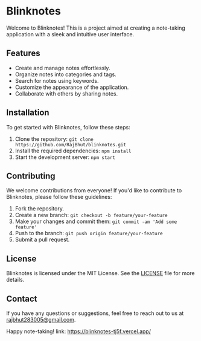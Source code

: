 


# Blinknotes

Welcome to Blinknotes! This is a project aimed at creating a note-taking application with a sleek and intuitive user interface.

## Features

- Create and manage notes effortlessly.
- Organize notes into categories and tags.
- Search for notes using keywords.
- Customize the appearance of the application.
- Collaborate with others by sharing notes.

## Installation

To get started with Blinknotes, follow these steps:

1. Clone the repository: `git clone https://github.com/RajBhut/blinknotes.git`
2. Install the required dependencies: `npm install`
3. Start the development server: `npm start`

## Contributing

We welcome contributions from everyone! If you'd like to contribute to Blinknotes, please follow these guidelines:

1. Fork the repository.
2. Create a new branch: `git checkout -b feature/your-feature`
3. Make your changes and commit them: `git commit -am 'Add some feature'`
4. Push to the branch: `git push origin feature/your-feature`
5. Submit a pull request.

## License

Blinknotes is licensed under the MIT License. See the [LICENSE](LICENSE) file for more details.

## Contact

If you have any questions or suggestions, feel free to reach out to us at rajbhut283005@gmail.com.

Happy note-taking!
 link: https://blinknotes-tj5f.vercel.app/